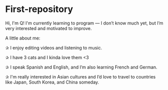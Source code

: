 # First-repository

Hi, I'm Q!
I'm currently learning to program — I don’t know much yet, but I’m very interested and motivated to improve.

A little about me:

✰ I enjoy editing videos and listening to music.

✰ I have 3 cats and I kinda love them <3

✰ I speak Spanish and English, and I’m also learning French and German.

✰ I'm really interested in Asian cultures and I’d love to travel to countries like Japan, South Korea, and China someday.
